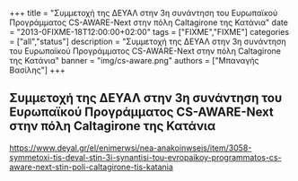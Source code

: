 +++
title = "Συμμετοχή της ΔΕΥΑΛ στην 3η συνάντηση του Ευρωπαϊκού Προγράμματος CS-AWARE-Next στην πόλη Caltagirone της Κατάνια"
date = "2013-0FIXME-18T12:00:00+02:00"
tags = ["FIXME","FIXME"]
categories = ["all","status"]
description = "Συμμετοχή της ΔΕΥΑΛ στην 3η συνάντηση του Ευρωπαϊκού Προγράμματος CS-AWARE-Next στην πόλη Caltagirone της Κατάνια"
banner = "img/cs-aware.png"
authors = ["Μπαναγής Βασίλης"]
+++

## Συμμετοχή της ΔΕΥΑΛ στην 3η συνάντηση του Ευρωπαϊκού Προγράμματος CS-AWARE-Next στην πόλη Caltagirone της Κατάνια

https://www.deyal.gr/el/enimerwsi/nea-anakoinwseis/item/3058-symmetoxi-tis-deval-stin-3i-synantisi-tou-evropaikoy-programmatos-cs-aware-next-stin-poli-caltagirone-tis-katania

